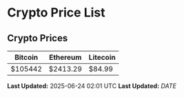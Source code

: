 # Crypto Price List

## Crypto Prices
| Bitcoin | Ethereum | Litecoin |
| ------- | -------- | -------- |
| $105442 | $2413.29 | $84.99 |
**Last Updated:** 2025-06-24 02:01 UTC
**Last Updated:** $DATE$
